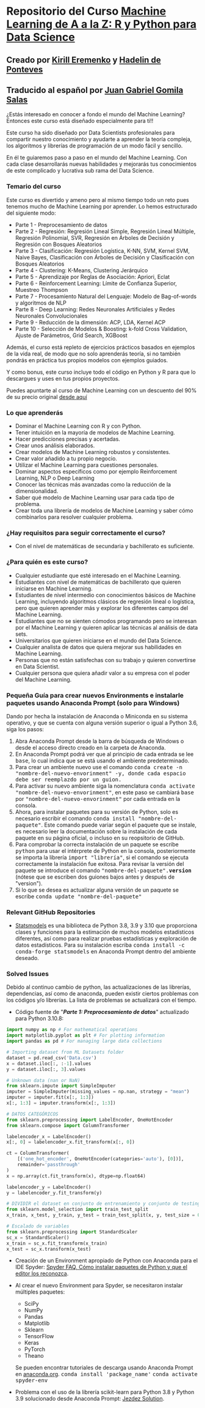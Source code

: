 # Repositorio del Curso [Machine Learning de A a la Z: R y Python para Data Science](https://www.udemy.com/draft/2241862/?couponCode=GITHUB_PROMO_JB)
## Creado por [Kirill Eremenko](https://www.udemy.com/user/kirilleremenko/) y [Hadelin de Ponteves](https://www.udemy.com/user/hadelin-de-ponteves/)
## Traducido al español por [Juan Gabriel Gomila Salas](https://www.udemy.com/user/juangabriel2)


¿Estás interesado en conocer a fondo el mundo del Machine Learning? Entonces este curso está diseñado especialmente para ti!!

Este curso ha sido diseñado por Data Scientists profesionales para compartir nuestro conocimiento y ayudarte a aprender la teoría compleja, los algoritmos y librerías de programación de un modo fácil y sencillo.

En él te guiaremos paso a paso en el mundo del Machine Learning. Con cada clase desarrollarás nuevas habilidades y mejorarás tus conocimientos de este complicado y lucrativa sub rama del Data Science.

### Temario del curso

Este curso es divertido y ameno pero al mismo tiempo todo un reto pues tenemos mucho de Machine Learning por aprender. Lo hemos estructurado del siguiente modo:

- Parte 1 - Preprocesamiento de datos
- Parte 2 - Regresión: Regresión Lineal Simple, Regresión Lineal Múltiple, Regresión Polinomial, SVR, Regresión en Árboles de Decisión y Regresión con Bosques Aleatorios
- Parte 3 - Clasificación: Regresión Logística, K-NN, SVM, Kernel SVM, Naive Bayes, Clasificación con Árboles de Decisión y Clasificación con Bosques Aleatorios
- Parte 4 - Clustering: K-Means,  Clustering Jerárquico
- Parte 5 - Aprendizaje por Reglas de Asociación: Apriori, Eclat
- Parte 6 - Reinforcement Learning: Límite de Confianza Superior, Muestreo Thompson
- Parte 7 - Procesamiento Natural del Lenguaje: Modelo de Bag-of-words  y algoritmos de NLP
- Parte 8 - Deep Learning: Redes Neuronales Artificiales y Redes Neuronales Convolucionales
- Parte 9 - Reducción de la dimensión: ACP, LDA, Kernel ACP
- Parte 10 - Selección de Modelos & Boosting: k-fold Cross Validation, Ajuste de Parámetros, Grid Search, XGBoost

Además, el curso está repleto de ejercicios prácticos basados en ejemplos de la vida real, de modo que no solo aprenderás teoría, si no también pondrás en práctica tus propios modelos con ejemplos guiados.

Y como bonus, este curso incluye todo el código en Python y R para que lo descargues y uses en tus propios proyectos.

Puedes apuntarte al curso de Machine Learning con un descuento del 90% de su precio original [desde aquí](https://www.udemy.com/draft/2241862/?couponCode=GITHUB_PROMO_JB)

### Lo que aprenderás

- Dominar el Machine Learning con R y con Python.
- Tener intuición en la mayoría de modelos de Machine Learning.
- Hacer predicciones precisas y acertadas.
- Crear unos análisis elaborados.
- Crear modelos de Machine Learning robustos y consistentes.
- Crear valor añadido a tu propio negocio.
- Utilizar el Machine Learning para cuestiones personales.
- Dominar aspectos específicos como por ejemplo Reinforcement Learning, NLP o Deep Learning
- Conocer las técnicas más avanzadas como la reducción de la dimensionalidad.
- Saber qué modelo de Machine Learning usar para cada tipo de problema.
- Crear toda una librería de modelos de Machine Learning y saber cómo combinarlos para resolver cualquier problema.

### ¿Hay requisitos para seguir correctamente el curso?

- Con el nivel de matemáticas de secundaria y bachillerato es suficiente.

### ¿Para quién es este curso?

- Cualquier estudiante que esté interesado en el Machine Learning.
- Estudiantes con nivel de matemáticas de bachillerato que quieren iniciarse en Machine Learning.
- Estudiantes de nivel intermedio con conocimientos básicos de Machine Learning, incluyendo algoritmos clásicos de regresión lineal o logística, pero que quieren aprender más y explorar los diferentes campos del Machine Learning.
- Estudiantes que no se sienten cómodos programando pero se interesan por el Machine Learning y quieren aplicar las técnicas al análisis de data sets.
- Universitarios que quieren iniciarse en el mundo del Data Science.
- Cualquier analista de datos que quiera mejorar sus habilidades en Machine Learning.
- Personas que no están satisfechas con su trabajo y quieren convertirse en Data Scientist.
- Cualquier persona que quiera añadir valor a su empresa con el poder del Machine Learning.

### Pequeña Guía para crear nuevos Environments e instalarle paquetes usando Anaconda Prompt (solo para Windows)

Dando por hecha la instalación de Anaconda o Miniconda en su sistema operativo, y que se cuenta con alguna versión superior o igual a Python 3.6, siga los pasos:
1. Abra Anaconda Prompt desde la barra de búsqueda de Windows o desde el acceso directo creado en la carpeta de Anaconda.
2. En Anaconda Prompt podrá ver que al principio de cada entrada se lee <kbd>base</kbd>, lo cual indica que se está usando el ambiente predeterminado.
3. Para crear un ambiente nuevo use el comando <kbd>conda create -n "nombre-del-nuevo-envorinment" -y<kbd>, donde cada espacio debe ser reemplazdo por un guion.
4. Para activar su nuevo ambiente siga la nomenclatura <kbd>conda activate "nombre-del-nuevo-envorinment"</kbd>, en este paso se cambiará <kbd>base</kbd> por <kbd>"nombre-del-nuevo-envorinment"</kbd> por cada entrada en la consola.
5. Ahora, para instalar paquetes para su versión de Python, solo es necesario escribir el comando <kbd>conda install "nombre-del-paquete"</kbd>. Este comando puede variar según el paquete que se instale, es necesario leer la documentación sobre la instalación de cada paquete en su página oficial, o incluso en su reopsitorio de GitHub.
6. Para comprobar la correcta instalación de un paquete se escribe <kbd>python</kbd> para usar el intérprete de Python en la consola, posteriormente se importa la librería <kbd>import "librería"</kbd>, si el comando se ejecuta correctamente la instalación fue exitosa. Para revisar la versión del paquete se introduce el comando <kbd>"nombre-del-paquete".__version__</kbd> (nótese que se escriben dos guiones bajos antes y después de "version").
7. Si lo que se desea es actualizar alguna versión de un paquete se escribe <kbd>conda update "nombre-del-paquete"</kbd>

### Relevant GitHub Repositories

- [Statsmodels](https://github.com/statsmodels/statsmodels) es una biblioteca de Python 3.8, 3.9 y 3.10 que proporciona clases y funciones para la estimación de muchos modelos estadísticos diferentes, así como para realizar pruebas estadísticas y exploración de datos estadísticos. Para su instalación escriba <kbd>conda install -c conda-forge statsmodels</kbd> en Anaconda Prompt dentro del ambiente deseado.

### Solved Issues

Debido al continuo cambio de python, las actualizaciones de las librerías, dependencias, así como de anaconda, pueden existir ciertos problemas con los códigos y/o librerías. La lista de problemas se actualizará con el tiempo.
- Código fuente de "***Parte 1: Preprocesamiento de datos***" actualizado para Python 3.10.8:

~~~python
import numpy as np # For mathematical operations
import matplotlib.pyplot as plt # For plotting information
import pandas as pd # For managing large data collections

# Importing dataset from ML Datasets folder
dataset = pd.read_csv('Data.csv')
x = dataset.iloc[:, :-1].values
y = dataset.iloc[:, 3].values

# Unknown data (nan or NaN)
from sklearn.impute import SimpleImputer
imputer = SimpleImputer(missing_values = np.nan, strategy = "mean")
imputer = imputer.fit(x[:, 1:3])
x[:, 1:3] = imputer.transform(x[:, 1:3])

# DATOS CATEGÓRICOS
from sklearn.preprocessing import LabelEncoder, OneHotEncoder
from sklearn.compose import ColumnTransformer

labelencoder_x = LabelEncoder()
x[:, 0] = labelencoder_x.fit_transform(x[:, 0])

ct = ColumnTransformer(
    [('one_hot_encoder', OneHotEncoder(categories='auto'), [0])],   
    remainder='passthrough'                        
)
x = np.array(ct.fit_transform(x), dtype=np.float64)

labelencoder_y = LabelEncoder()
y = labelencoder_y.fit_transform(y)

# DIVIDIR el dataset en conjunto de entrenamiento y conjunto de testing
from sklearn.model_selection import train_test_split
x_train, x_test, y_train, y_test = train_test_split(x, y, test_size = 0.2, random_state = 0)

# Escalado de variables
from sklearn.preprocessing import StandardScaler
sc_x = StandardScaler()
x_train = sc_x.fit_transform(x_train)
x_test = sc_x.transform(x_test)
~~~

- Creación de un Environment apropiado de Python con Anaconda para el IDE Spyder: [Spyder FAQ, Cómo instalar paquetes de Python y que el editor los reconozca](https://docs.spyder-ide.org/5/faq.html#using-packages-installer).
- Al crear el nuevo Environment para Spyder, se necesitaron instalar múltiples paquetes:
  - SciPy
  - NumPy
  - Pandas
  - Matplotlib
  - Sklearn
  - TensorFlow
  - Keras
  - PyTorch
  - Theano

  Se pueden encontrar tutoriales de descarga usando Anaconda Prompt en [anaconda.org](https://anaconda.org/). 
  <kbd>conda install 'package_name'</kbd>
  <kbd>conda activate spyder-env</kbd>
- Problema con el uso de la librería scikit-learn para Python 3.8 y Python 3.9 solucionado desde Anaconda Prompt: [Jezdez Solution](https://github.com/conda/conda/issues/11795#issuecomment-1335666474).

